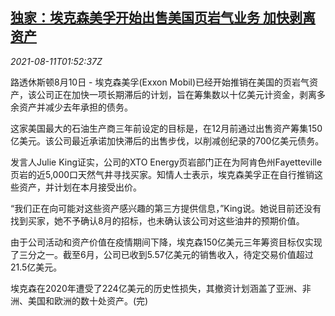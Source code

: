 <!--1628647268000-->
[独家：埃克森美孚开始出售美国页岩气业务 加快剥离资产](https://cn.reuters.com/article/exxon-mobil-us-shale-oil-0811-idCNKBS2FC04W)
------

<div><i>2021-08-11T01:52:37Z</i></div><p>路透休斯顿8月10日 - 埃克森美孚(Exxon Mobil)已经开始推销在美国的页岩气资产，该公司正在加快一项长期滞后的计划，旨在筹集数以十亿美元计资金，剥离多余资产并减少去年承担的债务。</p><p>这家美国最大的石油生产商三年前设定的目标是，在12月前通过出售资产筹集150亿美元。该公司最近承诺加快滞后的出售步伐，以削减创纪录的700亿美元债务。</p><p>发言人Julie King证实，公司的XTO Energy页岩部门正在为阿肯色州Fayetteville页岩的近5,000口天然气井寻找买家。知情人士表示，埃克森美孚正在自行推销这些资产，并计划在本月接受出价。</p><p>“我们正在向可能对这些资产感兴趣的第三方提供信息，”King说。她说目前还没有找到买家，她不予确认8月的招标，也未确认该公司对这些油井的预期价值。</p><p>由于公司活动和资产价值在疫情期间下降，埃克森150亿美元三年筹资目标仅实现了三分之一。截至6月，公司已收到5.57亿美元的销售收入，待定交易价值超过21.5亿美元。</p><p>埃克森在2020年遭受了224亿美元的历史性损失，其撤资计划涵盖了亚洲、非洲、美国和欧洲的数十处资产。(完)</p>
